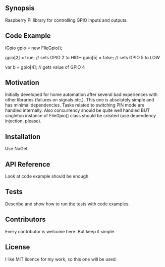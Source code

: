 ## Synopsis

Raspberry PI library for controlling GPIO inputs and outputs. 

## Code Example

IGpio gpio = new FileGpio();

gpio[2] = true; // sets GPIO 2 to HIGH
gpio[5] = false; // sets GPIO 5 to LOW

var b = gpio[4]; // gets value of GPIO 4

## Motivation

Initially developed for home automation after several bad experiences with other libraries (failures on signals etc.). 
This one is absolutely simple and has minimal dependencies. Tasks related to switching PIN mode are handled internally. Also
concurrency should be quite well handled BUT singleton instance of FileGpio() class should be created (use dependency injection, please).

## Installation

Use NuGet.

## API Reference

Look at code example should be enough.

## Tests

Describe and show how to run the tests with code examples.

## Contributors

Every contributor is welcome here. But keep it simple.

## License

I like MIT licence for my work, so this one will be used.
